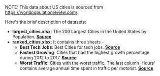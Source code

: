 NOTE: This data about US cities is sourced from https://worldpopulationreview.com/. 

Here's the brief description of datasets: 

* __largest_cities.xlsx__: The 200 Largest Cities in the United States by Population. [__Source__](https://worldpopulationreview.com/us-cities)
* __ranked_cities.xlsx__: It contains three sheets -  
    * __Best Tech Jobs__:  Best Cities for tech jobs. [__Source__](https://worldpopulationreview.com/us-city-rankings/best-cities-for-tech-jobs)
    * __Fastest Growing__: Cities that had the highest growth percentage during 2012 to 2017. [__Source__](https://worldpopulationreview.com/us-city-rankings/fastest-growing-cities-in-the-us)
    * __Worst Traffic__: Cities with the worst traffic. The last column 'Hours' contains average annual time spent in traffic per motorist. [__Source__](https://worldpopulationreview.com/us-city-rankings/cities-with-worst-traffic)
